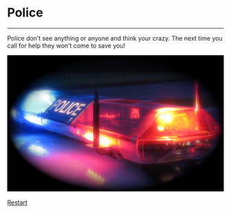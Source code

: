 # Police
---
Police don’t see anything or anyone and think your crazy. The next time you call for help they won’t come to save you!

![Police car](Code_3_combination_LED_^_rotating_beacons_-_Flickr_-_Highway_Patrol_Images.jpg)

[Restart](../Start.md)